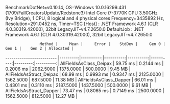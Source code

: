 
BenchmarkDotNet=v0.10.14, OS=Windows 10.0.16299.431 (1709/FallCreatorsUpdate/Redstone3)
Intel Core i7-3770K CPU 3.50GHz (Ivy Bridge), 1 CPU, 8 logical and 4 physical cores
Frequency=3435892 Hz, Resolution=291.0452 ns, Timer=TSC
  [Host]     : .NET Framework 4.6.1 (CLR 4.0.30319.42000), 32bit LegacyJIT-v4.7.2650.0
  DefaultJob : .NET Framework 4.6.1 (CLR 4.0.30319.42000), 32bit LegacyJIT-v4.7.2650.0


                   Method |     Mean |     Error |    StdDev |     Gen 0 |     Gen 1 |    Gen 2 | Allocated |
------------------------- |---------:|----------:|----------:|----------:|----------:|---------:|----------:|
  AllFieldsAsClass_Deipax | 59.75 ms | 0.2144 ms | 0.2006 ms | 2062.5000 | 1375.0000 | 500.0000 |   9.45 MB |
 AllFieldsAsStruct_Deipax | 68.99 ms | 0.9993 ms | 0.9347 ms | 2125.0000 | 1562.5000 | 687.5000 |  11.38 MB |
  AllFieldsAsClass_Dapper | 66.01 ms | 0.4301 ms | 0.3110 ms | 2187.5000 | 1437.5000 | 500.0000 |   9.61 MB |
 AllFieldsAsStruct_Dapper | 73.47 ms | 0.8065 ms | 0.7149 ms | 2500.0000 | 1562.5000 | 812.5000 |  12.27 MB |
